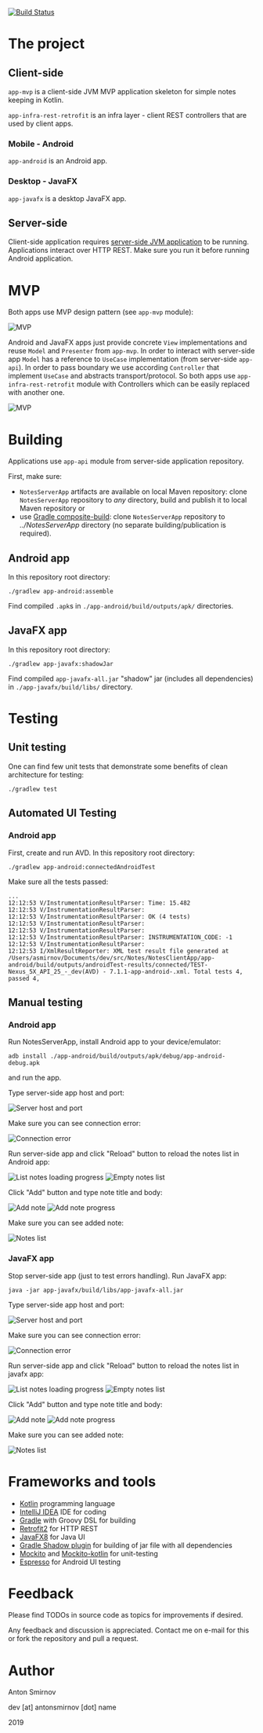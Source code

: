 [![Build Status](https://travis-ci.org/4ntoine/NotesClientApp.svg?branch=master)](https://travis-ci.org/4ntoine/NotesClientApp)

# The project

## Client-side

`app-mvp` is a client-side JVM MVP application skeleton for simple notes keeping in Kotlin.

`app-infra-rest-retrofit` is an infra layer - client REST controllers that are used by client apps.

### Mobile - Android

`app-android` is an Android app.

### Desktop - JavaFX

`app-javafx` is a desktop JavaFX app.

## Server-side

Client-side application requires [server-side JVM application](https://github.com/4ntoine/NotesServerApp) to be running.
Applications interact over HTTP REST. Make sure you run it before running Android application. 

# MVP

Both apps use MVP design pattern (see `app-mvp` module):

![MVP](images/arch/mvp.png?raw=true)

Android and JavaFX apps just provide concrete `View` implementations and reuse `Model` and `Presenter` from `app-mvp`.
In order to interact with server-side app `Model` has a reference to `UseCase` implementation (from server-side `app-api`).
In order to pass boundary we use according `Controller` that implement `UseCase` and abstracts transport/protocol.
So both apps use `app-infra-rest-retrofit` module with Controllers which can be easily replaced with another one.

![MVP](images/arch/sequence.png?raw=true)

# Building

Applications use `app-api` module from server-side application repository.

First, make sure:
* `NotesServerApp` artifacts are available on local Maven repository:
clone `NotesServerApp` repository to _any_ directory, build and publish it to local Maven repository
or
* use [Gradle composite-build](https://docs.gradle.org/current/userguide/composite_builds.html):
clone `NotesServerApp` repository to _../NotesServerApp_ directory (no separate building/publication is required).

## Android app

In this repository root directory:

	./gradlew app-android:assemble

Find compiled `.apk`s in `./app-android/build/outputs/apk/` directories.

## JavaFX app

In this repository root directory:

    ./gradlew app-javafx:shadowJar

Find compiled `app-javafx-all.jar` "shadow" jar (includes all dependencies) in `./app-javafx/build/libs/` directory.

# Testing

## Unit testing

One can find few unit tests that demonstrate some benefits of clean architecture for testing:

	./gradlew test

## Automated UI Testing

### Android app

First, create and run AVD. In this repository root directory:

	./gradlew app-android:connectedAndroidTest

Make sure all the tests passed:

    ...
    12:12:53 V/InstrumentationResultParser: Time: 15.482
    12:12:53 V/InstrumentationResultParser: 
    12:12:53 V/InstrumentationResultParser: OK (4 tests)
    12:12:53 V/InstrumentationResultParser: 
    12:12:53 V/InstrumentationResultParser: 
    12:12:53 V/InstrumentationResultParser: INSTRUMENTATION_CODE: -1
    12:12:53 V/InstrumentationResultParser: 
    12:12:53 I/XmlResultReporter: XML test result file generated at /Users/asmirnov/Documents/dev/src/Notes/NotesClientApp/app-android/build/outputs/androidTest-results/connected/TEST-Nexus_5X_API_25_-_dev(AVD) - 7.1.1-app-android-.xml. Total tests 4, passed 4, 

## Manual testing

### Android app

Run NotesServerApp, install Android app	to your device/emulator:

	adb install ./app-android/build/outputs/apk/debug/app-android-debug.apk

and run the app.

Type server-side app host and port:

![Server host and port](images/app/app-android/1_connection.png?raw=true)

Make sure you can see connection error:

![Connection error](images/app/app-android/2_1_listnotes_error.png?raw=true)

Run server-side app and click "Reload" button to reload the notes list in Android app:

![List notes loading progress](images/app/app-android/2_2_listnotes_progress.png?raw=true)
![Empty notes list](images/app/app-android/2_3_listnotes_empty.png?raw=true)

Click "Add" button and type note title and body:

![Add note](images/app/app-android/3_1_addnote_input.png?raw=true)
![Add note progress](images/app/app-android/2_2_listnotes_progress.png?raw=true)

Make sure you can see added note:

![Notes list](images/app/app-android/4_listnotes.png?raw=true)

### JavaFX app

Stop server-side app (just to test errors handling).
Run JavaFX app:

	java -jar app-javafx/build/libs/app-javafx-all.jar  

Type server-side app host and port:

![Server host and port](images/app/app-javafx/1_connection.png?raw=true)

Make sure you can see connection error:

![Connection error](images/app/app-javafx/2_1_listnotes_error.png?raw=true)

Run server-side app and click "Reload" button to reload the notes list in javafx app:

![List notes loading progress](images/app/app-javafx/2_2_listnotes_progress.png?raw=true)
![Empty notes list](images/app/app-javafx/2_3_listnotes_empty.png?raw=true)

Click "Add" button and type note title and body:

![Add note](images/app/app-javafx/3_1_addnote_input.png?raw=true)
![Add note progress](images/app/app-javafx/2_2_listnotes_progress.png?raw=true)

Make sure you can see added note:

![Notes list](images/app/app-javafx/4_listnotes.png?raw=true)

# Frameworks and tools

* [Kotlin](https://kotlinlang.org/) programming language
* [IntelliJ IDEA](https://www.jetbrains.com/idea/) IDE for coding
* [Gradle](https://gradle.org/) with Groovy DSL for building
* [Retrofit2](https://square.github.io/retrofit/) for HTTP REST
* [JavaFX8](https://www.oracle.com/technetwork/java/javase/overview/javafx-overview-2158620.html) for Java UI
* [Gradle Shadow plugin](https://github.com/johnrengelman/shadow) for building of jar file with all dependencies
* [Mockito](https://site.mockito.org/) and [Mockito-kotlin](https://github.com/nhaarman/mockito-kotlin) for unit-testing
* [Espresso](https://developer.android.com/training/testing/espresso) for Android UI testing

# Feedback

Please find TODOs in source code as topics for improvements if desired.

Any feedback and discussion is appreciated.
Contact me on e-mail for this or fork the repository and pull a request.

# Author

Anton Smirnov

dev [at] antonsmirnov [dot] name

2019
